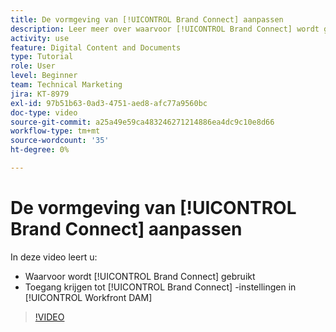 ```yaml
---
title: De vormgeving van [!UICONTROL Brand Connect] aanpassen
description: Leer meer over waarvoor [!UICONTROL Brand Connect] wordt gebruikt en hoe u toegang krijgt tot [!UICONTROL Brand Connect] -instellingen in [!UICONTROL Workfront DAM] .
activity: use
feature: Digital Content and Documents
type: Tutorial
role: User
level: Beginner
team: Technical Marketing
jira: KT-8979
exl-id: 97b51b63-0ad3-4751-aed8-afc77a9560bc
doc-type: video
source-git-commit: a25a49e59ca483246271214886ea4dc9c10e8d66
workflow-type: tm+mt
source-wordcount: '35'
ht-degree: 0%

---
```


# De vormgeving van [!UICONTROL Brand Connect] aanpassen

In deze video leert u:

* Waarvoor wordt [!UICONTROL Brand Connect] gebruikt
* Toegang krijgen tot [!UICONTROL Brand Connect] -instellingen in [!UICONTROL Workfront DAM]

>[!VIDEO](https://video.tv.adobe.com/v/335241/?quality=12&learn=on)
